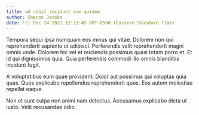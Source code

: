 ```yaml
---
title: ad nihil incidunt eum quidem
author: Sharon Jacobs
date: Fri Dec 24 2021 12:13:45 GMT-0500 (Eastern Standard Time)
---
```

Tempora sequi ipsa numquam eos minus qui vitae. Dolorem non qui reprehenderit sapiente ut adipisci. Perferendis velit reprehenderit magni omnis unde. Dolorem hic vel et reiciendis possimus quasi totam porro et. Et id qui dignissimos quia. Quia perferendis commodi illo omnis blanditiis incidunt fugit.

 A voluptatibus eum quae provident. Dolor aut possimus qui voluptas quia quas. Quos explicabo repellendus reprehenderit quos. Eos autem molestiae repellat eaque.

 Non et sunt culpa non animi nam delectus. Accusamus explicabo dicta ut iusto. Velit recusandae odio.